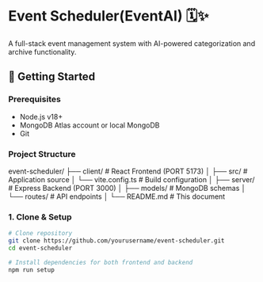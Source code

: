 # Event Scheduler(EventAI) 🗓️✨


A full-stack event management system with AI-powered categorization and archive functionality.

## 🚀 Getting Started

### Prerequisites
- Node.js v18+
- MongoDB Atlas account or local MongoDB
- Git

### Project Structure
event-scheduler/
├── client/                 # React Frontend (PORT 5173)
│   ├── src/                # Application source
│   └── vite.config.ts      # Build configuration
│
├── server/                 # Express Backend (PORT 3000)
│   ├── models/             # MongoDB schemas
│   └── routes/             # API endpoints
│
└── README.md               # This document


### 1. Clone & Setup
```bash
# Clone repository
git clone https://github.com/yourusername/event-scheduler.git
cd event-scheduler

# Install dependencies for both frontend and backend
npm run setup

